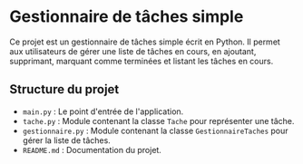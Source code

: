 # Gestionnaire de tâches simple

Ce projet est un gestionnaire de tâches simple écrit en Python. Il permet aux utilisateurs de gérer une liste de tâches en cours, en ajoutant, supprimant, marquant comme terminées et listant les tâches en cours.

## Structure du projet

- `main.py` : Le point d'entrée de l'application.
- `tache.py` : Module contenant la classe `Tache` pour représenter une tâche.
- `gestionnaire.py` : Module contenant la classe `GestionnaireTaches` pour gérer la liste de tâches.
- `README.md` : Documentation du projet.
